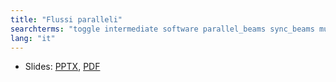 ```yaml
---
title: "Flussi paralleli"
searchterms: "toggle intermediate software parallel_beams sync_beams multitasking task_split split_task introduction_to_parallel_beams"
lang: "it"
---
```

 <ul>
 <li class="ng-binding">Slides:
 <a href="translations/en-us/intermediate/Flussi paralleli.pptx">PPTX</a>,
 <a href="translations/en-us/intermediate/Flussi paralleli.pdf">PDF</a>
 </li>
 </ul>

